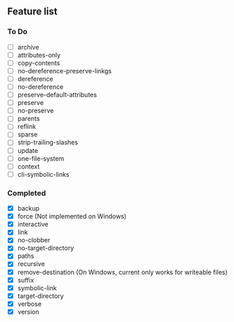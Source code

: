 <!-- markdownlint-disable first-line-heading -->
<!-- spell-checker:ignore (markdown) markdownlint -->

## Feature list

<!-- spell-checker:ignore (options) linkgs reflink -->

### To Do

- [ ] archive
- [ ] attributes-only
- [ ] copy-contents
- [ ] no-dereference-preserve-linkgs
- [ ] dereference
- [ ] no-dereference
- [ ] preserve-default-attributes
- [ ] preserve
- [ ] no-preserve
- [ ] parents
- [ ] reflink
- [ ] sparse
- [ ] strip-trailing-slashes
- [ ] update
- [ ] one-file-system
- [ ] context
- [ ] cli-symbolic-links

### Completed

- [x] backup
- [x] force (Not implemented on Windows)
- [x] interactive
- [x] link
- [x] no-clobber
- [x] no-target-directory
- [x] paths
- [x] recursive
- [x] remove-destination (On Windows, current only works for writeable files)
- [x] suffix
- [x] symbolic-link
- [x] target-directory
- [x] verbose
- [x] version
